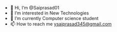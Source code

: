 - 👋 Hi, I’m @Saiprasad01
- 👀 I’m interested in New Technologies
- 🌱 I’m currently Computer science student
- 📫 How to reach me ysaiprasad345@gmail.com

<!---
Saiprasad01/Saiprasad01 is a ✨ special ✨ repository because its `README.md` (this file) appears on your GitHub profile.
You can click the Preview link to take a look at your changes.
--->
